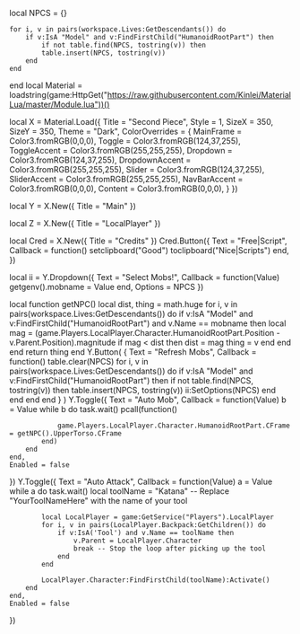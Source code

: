 local NPCS = {}

    for i, v in pairs(workspace.Lives:GetDescendants()) do
        if v:IsA "Model" and v:FindFirstChild("HumanoidRootPart") then
            if not table.find(NPCS, tostring(v)) then
            table.insert(NPCS, tostring(v))
        end
    end
end
local Material = loadstring(game:HttpGet("https://raw.githubusercontent.com/Kinlei/MaterialLua/master/Module.lua"))()

local X = Material.Load({
    Title = "Second Piece",
    Style = 1,
    SizeX = 350,
    SizeY = 350,
    Theme = "Dark",
    ColorOverrides = {
        MainFrame = Color3.fromRGB(0,0,0),
        Toggle = Color3.fromRGB(124,37,255),
        ToggleAccent = Color3.fromRGB(255,255,255), 
        Dropdown = Color3.fromRGB(124,37,255),
		DropdownAccent = Color3.fromRGB(255,255,255),
        Slider = Color3.fromRGB(124,37,255),
		SliderAccent = Color3.fromRGB(255,255,255),
        NavBarAccent = Color3.fromRGB(0,0,0),
        Content = Color3.fromRGB(0,0,0),
    }
})

local Y = X.New({
    Title = "Main"
})

local Z = X.New({
    Title = "LocalPlayer"
})

local Cred = X.New({
    Title = "Credits"
})
    Cred.Button({
    Text = "Free|Script",
    Callback = function()
        setclipboard("Good")
        toclipboard("Nice|Scripts")
    end,
})

local ii = Y.Dropdown({
    Text = "Select Mobs!",
    Callback = function(Value)
        getgenv().mobname = Value
end,
    Options = NPCS
})

local function getNPC()
    local dist, thing = math.huge
    for i, v in pairs(workspace.Lives:GetDescendants()) do
        if v:IsA "Model" and v:FindFirstChild("HumanoidRootPart") and v.Name == mobname then
            local mag = (game.Players.LocalPlayer.Character.HumanoidRootPart.Position - v.Parent.Position).magnitude
            if mag < dist then
                dist = mag
                thing = v
            end
        end
    end
    return thing
end
Y.Button(
    {
        Text = "Refresh Mobs",
        Callback = function()
            table.clear(NPCS)
            for i, v in pairs(workspace.Lives:GetDescendants()) do
                if v:IsA "Model" and v:FindFirstChild("HumanoidRootPart") then
                    if not table.find(NPCS, tostring(v)) then
                        table.insert(NPCS, tostring(v))
                        ii:SetOptions(NPCS)
                    end
                end
            end
        end
    }
)
Y.Toggle({
    Text = "Auto Mob",
    Callback = function(Value)
        b = Value
        while b do task.wait()
                    pcall(function()
                    
                game.Players.LocalPlayer.Character.HumanoidRootPart.CFrame = getNPC().UpperTorso.CFrame
            end)
        end
	end,
    Enabled = false
})
Y.Toggle({
    Text = "Auto Attack",
    Callback = function(Value)
        a = Value
        while a do task.wait()
            local toolName = "Katana" -- Replace "YourToolNameHere" with the name of your tool

            local LocalPlayer = game:GetService("Players").LocalPlayer
            for i, v in pairs(LocalPlayer.Backpack:GetChildren()) do
                if v:IsA('Tool') and v.Name == toolName then
                    v.Parent = LocalPlayer.Character
                    break -- Stop the loop after picking up the tool
                end
            end
            
            LocalPlayer.Character:FindFirstChild(toolName):Activate()            
        end
	end,
    Enabled = false
})
